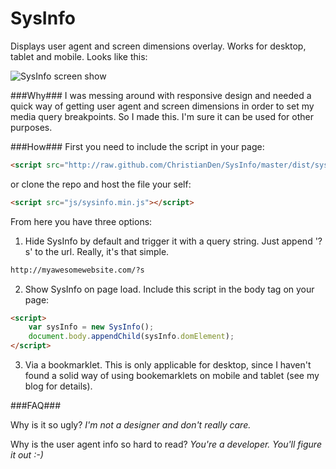 SysInfo
=======

Displays user agent and screen dimensions overlay. Works for desktop, tablet and mobile. Looks like this:

![SysInfo screen show](https://raw.github.com/ChristianDen/SysInfo/master/images/sys-info-screenshot.gif "Optional title")

###Why###
I was messing around with responsive design and needed a quick way of getting user agent and screen dimensions in order to set my media query breakpoints. So I made this. I'm sure it can be used for other purposes.

###How###
First you need to include the script in your page:

```html
<script src="http://raw.github.com/ChristianDen/SysInfo/master/dist/sysinfo.min.js"></script>
```
or clone the repo and host the file your self:
```html
<script src="js/sysinfo.min.js"></script>
```
From here you have three options:

1) Hide SysInfo by default and trigger it with a query string. Just append '?s' to the url. Really, it's that simple.
```html
http://myawesomewebsite.com/?s
```

2) Show SysInfo on page load. Include this script in the body tag on your page:
```html
<script>
    var sysInfo = new SysInfo();
    document.body.appendChild(sysInfo.domElement);
</script>
```

3) Via a bookmarklet. This is only applicable for desktop, since I haven't found a solid way of using bookemarklets on mobile and tablet (see my blog for details).

###FAQ###

Why is it so ugly? *I'm not a designer and don't really care.*

Why is the user agent info so hard to read? *You're a developer. You'll figure it out :-)*
